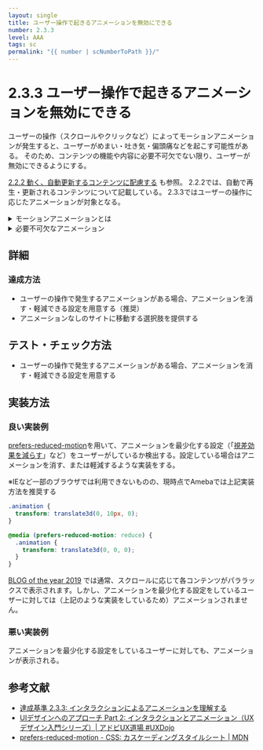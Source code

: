 ```yaml
---
layout: single
title: ユーザー操作で起きるアニメーションを無効にできる
number: 2.3.3
level: AAA
tags: sc
permalink: "{{ number | scNumberToPath }}/"
---
```


# 2.3.3 ユーザー操作で起きるアニメーションを無効にできる
ユーザーの操作（スクロールやクリックなど）によってモーションアニメーションが発生すると、ユーザーがめまい・吐き気・偏頭痛などを起こす可能性がある。
そのため、コンテンツの機能や内容に必要不可欠でない限り、ユーザーが無効にできるようにする。

[2.2.2 動く、自動更新するコンテンツに配慮する](/2/2/2/) も参照。
2.2.2では、自動で再生・更新されるコンテンツについて記載している。
2.3.3ではユーザーの操作に応じたアニメーションが対象となる。

<details>
  <summary>モーションアニメーションとは</summary>
  モーションアニメーションとは、動いているような錯覚や、スムーズに移動しているように感じさせるアニメーションのこと。例として、移動や拡大縮小、回転などがある。色、ぼかし、透明度の変化はモーションアニメーションには含まれない。
</details>

<details>
  <summary>必要不可欠なアニメーション</summary>
  必要不可欠なアニメーションとは、そのものがないと機能しなくなるものを指す。
  
  ローディングアニメーションなど
</details>

## 詳細
### 達成方法
- ユーザーの操作で発生するアニメーションがある場合、アニメーションを消す・軽減できる設定を用意する（推奨）
- アニメーションなしのサイトに移動する選択肢を提供する


## テスト・チェック方法
- ユーザーの操作で発生するアニメーションがある場合、アニメーションを消す・軽減できる設定を用意する


## 実装方法
### 良い実装例
[prefers-reduced-motion](https://developer.mozilla.org/ja/docs/Web/CSS/@media/prefers-reduced-motion)を用いて、アニメーションを最少化する設定（「[視差効果を減らす](https://support.apple.com/ja-jp/guide/mac-help/mchlc03f57a1/12.0/mac/12.0)」など）をユーザーがしているか検出する。設定している場合はアニメーションを消す、または軽減するような実装をする。

※IEなど一部のブラウザでは利用できないものの、現時点でAmebaでは上記実装方法を推奨する

```css
.animation {
  transform: translate3d(0, 10px, 0);
}

@media (prefers-reduced-motion: reduce) {
  .animation {
    transform: translate3d(0, 0, 0);
  }
}
```
[BLOG of the year 2019](https://content.ameba.jp/blogoftheyear/2019/) では通常、スクロールに応じて各コンテンツがパララックスで表示されます。しかし、アニメーションを最少化する設定をしているユーザーに対しては（上記のような実装をしているため）アニメーションされません。

### 悪い実装例
アニメーションを最少化する設定をしているユーザーに対しても、アニメーションが表示される。

## 参考文献

- [達成基準 2.3.3: インタラクションによるアニメーションを理解する](https://waic.jp/docs/WCAG21/Understanding/animation-from-interactions.html)
- [UIデザインへのアプローチ Part 2: インタラクションとアニメーション（UXデザイン入門シリーズ）| アドビUX道場 #UXDojo](https://blogs.adobe.com/japan/web-fundamentals-ui-design-part-2-interactions-animations/)
- [prefers-reduced-motion - CSS: カスケーディングスタイルシート | MDN](https://developer.mozilla.org/ja/docs/Web/CSS/@media/prefers-reduced-motion)
